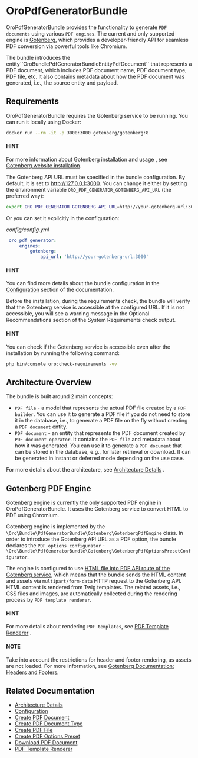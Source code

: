 <a id="bundle-docs-platform-pdf-generator-bundle"></a>

# OroPdfGeneratorBundle

OroPdfGeneratorBundle provides the functionality to generate `PDF documents` using various `PDF engines`. The current and only supported engine is <a href="https://gotenberg.dev" target="_blank">Gotenberg</a>, which provides a developer-friendly API for seamless PDF conversion via powerful tools like Chromium.

The bundle introduces the entity\`\`OroBundlePdfGeneratorBundleEntityPdfDocument\`\` that represents a PDF document, which includes PDF document name, PDF document type, PDF file, etc. It also contains metadata about how the PDF document was generated, i.e., the source entity and payload.

## Requirements

OroPdfGeneratorBundle requires the Gotenberg service to be running. You can run it locally using Docker:

```bash
docker run --rm -it -p 3000:3000 gotenberg/gotenberg:8
```

#### HINT
For more information about Gotenberg installation and usage , see <a href="https://gotenberg.dev/docs/getting-started/installation/" target="_blank">Gotenberg website installation</a>.

The Gotenberg API URL must be specified in the bundle configuration. By default, it is set to http://127.0.0.1:3000. You can change it either by setting the environment variable `ORO_PDF_GENERATOR_GOTENBERG_API_URL` (the preferred way):

```bash
export ORO_PDF_GENERATOR_GOTENBERG_API_URL=http://your-gotenberg-url:3000
```

Or you can set it explicitly in the configuration:

*config/config.yml*
```yaml
 oro_pdf_generator:
     engines:
         gotenberg:
             api_url: 'http://your-gotenberg-url:3000'
```

#### HINT
You can find more details about the bundle configuration in the [Configuration](configuration.md#bundle-docs-platform-pdf-generator-bundle-configuration) section of the documentation.

Before the installation, during the requirements check, the bundle will verify that the Gotenberg service is accessible at the configured URL. If it is not accessible, you will see a warning message in the Optional Recommendations section of the System Requirements check output.

#### HINT
You can check if the Gotenberg service is accessible even after the installation by running the following command:

```bash
php bin/console oro:check-requirements -vv
```

## Architecture Overview

The bundle is built around 2 main concepts:

* `PDF file` - a model that represents the actual PDF file created by a `PDF builder`. You can use it to generate a PDF file if you do not need to store it in the database, i.e., to generate a PDF file on the fly without creating a `PDF document` entity.
* `PDF document` - an entity that represents the PDF document created by `PDF document operator`. It contains the  `PDF file` and metadata about how it was generated. You can use it to generate a `PDF document` that can be stored in the database, e.g., for later retrieval or download. It can be generated in instant or deferred mode depending on the use case.

For more details about the architecture, see [Architecture Details](architecture.md#bundle-docs-platform-pdf-generator-bundle-architecture) .

## Gotenberg PDF Engine

Gotenberg engine is currently the only supported PDF engine in OroPdfGeneratorBundle. It uses the Gotenberg service to convert HTML to PDF using Chromium.

Gotenberg engine is implemented by the `\Oro\Bundle\PdfGeneratorBundle\Gotenberg\GotenbergPdfEngine` class. In order to introduce the Gotenberg API URL as a PDF option, the bundle declares the `PDF options configurator` - `\Oro\Bundle\PdfGeneratorBundle\Gotenberg\GotenbergPdfOptionsPresetConfigurator`.

The engine is configured to use <a href="https://gotenberg.dev/docs/routes#html-file-into-pdf-route" target="_blank">HTML file into PDF API route of the Gotenberg service</a>, which means that the bundle sends the HTML content and assets via `multipart/form-data` HTTP request to the Gotenberg API. HTML content is rendered from Twig templates. The related assets, i.e., CSS files and images, are automatically collected during the rendering process by `PDF template renderer`.

#### HINT
For more details about rendering `PDF templates`, see [PDF Template Renderer](pdf-template-renderer.md#bundle-docs-platform-pdf-generator-bundle-pdf-template-renderer) .

#### NOTE
Take into account the restrictions for header and footer rendering, as assets are not loaded. For more information, see <a href="https://gotenberg.dev/docs/routes#header-footer-chromium" target="_blank">Gotenberg Documentation: Headers and Footers</a>.

## Related Documentation

* [Architecture Details](architecture.md)
* [Configuration](configuration.md)
* [Create PDF Document](create-pdf-document.md)
* [Create PDF Document Type](create-pdf-document-type.md)
* [Create PDF File](create-pdf-file.md)
* [Create PDF Options Preset](create-pdf-options-preset.md)
* [Download PDF Document](download-pdf-document.md)
* [PDF Template Renderer](pdf-template-renderer.md)

<!-- Frontend -->
